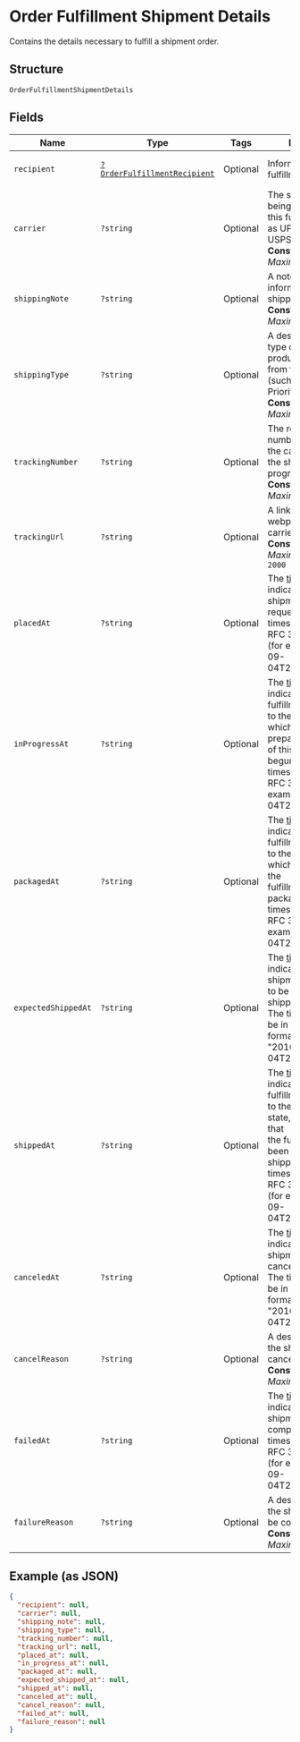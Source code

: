 
# Order Fulfillment Shipment Details

Contains the details necessary to fulfill a shipment order.

## Structure

`OrderFulfillmentShipmentDetails`

## Fields

| Name | Type | Tags | Description | Getter | Setter |
|  --- | --- | --- | --- | --- | --- |
| `recipient` | [`?OrderFulfillmentRecipient`](../../doc/models/order-fulfillment-recipient.md) | Optional | Information about the fulfillment recipient. | getRecipient(): ?OrderFulfillmentRecipient | setRecipient(?OrderFulfillmentRecipient recipient): void |
| `carrier` | `?string` | Optional | The shipping carrier being used to ship this fulfillment (such as UPS, FedEx, or USPS).<br>**Constraints**: *Maximum Length*: `50` | getCarrier(): ?string | setCarrier(?string carrier): void |
| `shippingNote` | `?string` | Optional | A note with additional information for the shipping carrier.<br>**Constraints**: *Maximum Length*: `500` | getShippingNote(): ?string | setShippingNote(?string shippingNote): void |
| `shippingType` | `?string` | Optional | A description of the type of shipping product purchased from the carrier<br>(such as First Class, Priority, or Express).<br>**Constraints**: *Maximum Length*: `50` | getShippingType(): ?string | setShippingType(?string shippingType): void |
| `trackingNumber` | `?string` | Optional | The reference number provided by the carrier to track the shipment's progress.<br>**Constraints**: *Maximum Length*: `100` | getTrackingNumber(): ?string | setTrackingNumber(?string trackingNumber): void |
| `trackingUrl` | `?string` | Optional | A link to the tracking webpage on the carrier's website.<br>**Constraints**: *Maximum Length*: `2000` | getTrackingUrl(): ?string | setTrackingUrl(?string trackingUrl): void |
| `placedAt` | `?string` | Optional | The [timestamp](https://developer.squareup.com/docs/build-basics/working-with-dates)<br>indicating when the shipment was requested. The timestamp must be in RFC 3339 format<br>(for example, "2016-09-04T23:59:33.123Z"). | getPlacedAt(): ?string | setPlacedAt(?string placedAt): void |
| `inProgressAt` | `?string` | Optional | The [timestamp](https://developer.squareup.com/docs/build-basics/working-with-dates)<br>indicating when this fulfillment was moved to the `RESERVED` state, which  indicates that preparation<br>of this shipment has begun. The timestamp must be in RFC 3339 format (for example, "2016-09-04T23:59:33.123Z"). | getInProgressAt(): ?string | setInProgressAt(?string inProgressAt): void |
| `packagedAt` | `?string` | Optional | The [timestamp](https://developer.squareup.com/docs/build-basics/working-with-dates)<br>indicating when this fulfillment was moved to the `PREPARED` state, which indicates that the<br>fulfillment is packaged. The timestamp must be in RFC 3339 format (for example, "2016-09-04T23:59:33.123Z"). | getPackagedAt(): ?string | setPackagedAt(?string packagedAt): void |
| `expectedShippedAt` | `?string` | Optional | The [timestamp](https://developer.squareup.com/docs/build-basics/working-with-dates)<br>indicating when the shipment is expected to be delivered to the shipping carrier.<br>The timestamp must be in RFC 3339 format (for example, "2016-09-04T23:59:33.123Z"). | getExpectedShippedAt(): ?string | setExpectedShippedAt(?string expectedShippedAt): void |
| `shippedAt` | `?string` | Optional | The [timestamp](https://developer.squareup.com/docs/build-basics/working-with-dates)<br>indicating when this fulfillment was moved to the `COMPLETED` state, which indicates that<br>the fulfillment has been given to the shipping carrier. The timestamp must be in RFC 3339 format<br>(for example, "2016-09-04T23:59:33.123Z"). | getShippedAt(): ?string | setShippedAt(?string shippedAt): void |
| `canceledAt` | `?string` | Optional | The [timestamp](https://developer.squareup.com/docs/build-basics/working-with-dates)<br>indicating the shipment was canceled.<br>The timestamp must be in RFC 3339 format (for example, "2016-09-04T23:59:33.123Z"). | getCanceledAt(): ?string | setCanceledAt(?string canceledAt): void |
| `cancelReason` | `?string` | Optional | A description of why the shipment was canceled.<br>**Constraints**: *Maximum Length*: `100` | getCancelReason(): ?string | setCancelReason(?string cancelReason): void |
| `failedAt` | `?string` | Optional | The [timestamp](https://developer.squareup.com/docs/build-basics/working-with-dates)<br>indicating when the shipment failed to be completed. The timestamp must be in RFC 3339 format<br>(for example, "2016-09-04T23:59:33.123Z"). | getFailedAt(): ?string | setFailedAt(?string failedAt): void |
| `failureReason` | `?string` | Optional | A description of why the shipment failed to be completed.<br>**Constraints**: *Maximum Length*: `100` | getFailureReason(): ?string | setFailureReason(?string failureReason): void |

## Example (as JSON)

```json
{
  "recipient": null,
  "carrier": null,
  "shipping_note": null,
  "shipping_type": null,
  "tracking_number": null,
  "tracking_url": null,
  "placed_at": null,
  "in_progress_at": null,
  "packaged_at": null,
  "expected_shipped_at": null,
  "shipped_at": null,
  "canceled_at": null,
  "cancel_reason": null,
  "failed_at": null,
  "failure_reason": null
}
```

